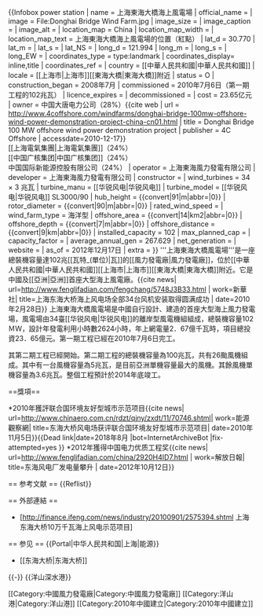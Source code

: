 {{Infobox power station
| name               = 上海東海大橋海上風電場
| official_name      =
| image              = File:Donghai Bridge Wind Farm.jpg
| image_size         =
| image_caption      =
| image_alt          =
| location_map       = China
| location_map_width =
| location_map_text  = 上海東海大橋海上風電場的位置（紅點）
| lat_d     = 30.770
| lat_m     = 
| lat_s     = 
| lat_NS    = <!--N-->
| long_d    = 121.994
| long_m    = 
| long_s    = 
| long_EW   = <!--E-->
| coordinates_type   = type:landmark
| coordinates_display= inline,title
| coordinates_ref    =
| country            = [[中華人民共和國|中華人民共和國]]
| locale             = [[上海市|上海市]][[東海大橋|東海大橋]]附近
| status             = O
| construction_began = 2008年7月
| commissioned       = 2010年7月6日（第一期工程的102兆瓦）
| licence_expires    =
| decommissioned     =
| cost               = 23.65亿元
| owner              = 中国大唐电力公司（28%）<ref name="4coffshore">{{cite web | url = http://www.4coffshore.com/windfarms/donghai-bridge-100mw-offshore-wind-power-demonstration-project-china-cn01.html | title = Donghai Bridge 100 MW offshore wind power demonstration project | publisher = 4C Offshore | accessdate=2010-12-17}}</ref><br />[[上海電氣集團|上海電氣集團]]（24%）<br />[[中国广核集团|中国广核集团]]（24%）<br />中国国际新能源控股有限公司（24%）
| operator           = 上海東海風力發電有限公司<ref name=4coffshore/>
| developer          = 上海東海風力發電有限公司
| constructor        =
| wind_turbines      = 34 × 3 兆瓦
| turbine_manu       = [[华锐风电|华锐风电]]<ref name=4coffshore/>
| turbine_model      = [[华锐风电|华锐风电]] SL3000/90<ref name=4coffshore/>
| hub_height         = {{convert|91|m|abbr=|0}}<ref name=4coffshore/>
| rotor_diameter     = {{convert|90|m|abbr=|0}}<ref name=4coffshore/>
| rated_wind_speed   =
| wind_farm_type     = 海洋型
| offshore_area      = {{convert|14|km2|abbr=|0}}<ref name=4coffshore/>
| offshore_depth     = {{convert|7|m|abbr=|0}}<ref name=4coffshore/>
| offshore_distance  = {{convert|9|km|abbr=|0}}<ref name=4coffshore/>
| installed_capacity = 102
| max_planned_cap    =
| capacity_factor    =
| average_annual_gen = 267.629 
| net_generation     =
| website            =
| as_of              = 2012年12月17日
| extra              =
}}
'''上海東海大橋風電場'''是一座總裝機容量達102兆[[瓦特_(單位)|瓦]]的[[風力發電廠|風力發電廠]]，位於[[中華人民共和國|中華人民共和國]][[上海市|上海市]][[東海大橋|東海大橋]]附近。它是中國及[[亞洲|亞洲]]首座大型海上風電廠。<ref>{{cite news| url=http://www.fenglifadian.com/fengchang/5748J3B33.html | work=新華社| title=上海东海大桥海上风电场全部34台风机安装取得圆满成功 | date=2010年2月28日}}</ref> 上海東海大橋風電場是中國自行設計、建造的首座大型海上風力發電場，風電場由34臺[[华锐风电|华锐风电]]的離岸型風電機組組成，總裝機容量102ＭＷ，設計年發電利用小時數2624小時，年上網電量2．67億千瓦時，項目總投資23．65億元。第一期工程已經在2010年7月6日完工。

其第二期工程已經開始。第二期工程的總裝機容量為100兆瓦，共有26颱風機組成。其中有一台風機容量為5兆瓦，是目前亞洲單機容量最大的風機。其餘風機單機容量為3.6兆瓦。整個工程預計於2014年底竣工。

==獎項==

*2010年獲評联合国环境友好型城市示范项目<ref>{{cite news| url=http://www.chinaero.com.cn/rdzt/qjny/zxdt/11/70746.shtml| work=能源觀察網| title=东海大桥风电场获评联合国环境友好型城市示范项目| date=2010年11月5日}}{{Dead link|date=2018年8月 |bot=InternetArchiveBot |fix-attempted=yes }}</ref>
*2012年獲得中国电力优质工程奖<ref>{{cite news| url=http://www.fenglifadian.com/china/2920H4ID7.html | work=解放日報| title=东海风电厂发电量攀升 | date=2012年10月12日}}</ref>

== 参考文献 ==
{{Reflist}}

== 外部連結 ==
* [http://finance.ifeng.com/news/industry/20100901/2575394.shtml 上海东海大桥10万千瓦海上风电示范项目]

== 参见 ==
{{Portal|中华人民共和国|上海|能源}}
* [[东海大桥|东海大桥]]

{{-}}
{{洋山深水港}}

[[Category:中國風力發電廠|Category:中國風力發電廠]]
[[Category:洋山港|Category:洋山港]]
[[Category:2010年中國建立|Category:2010年中國建立]]